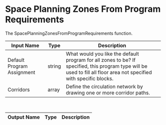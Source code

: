 # Space Planning Zones From Program Requirements

The SpacePlanningZonesFromProgramRequirements function.

| Input Name                 | Type   | Description                                                                                                                                                          |
| -------------------------- | ------ | -------------------------------------------------------------------------------------------------------------------------------------------------------------------- |
| Default Program Assignment | string | What would you like the default program for all zones to be? If specified, this program type will be used to fill all floor area not specified with specific blocks. |
| Corridors                  | array  | Define the circulation network by drawing one or more corridor paths.                                                                                                |

<br>

| Output Name | Type | Description |
| ----------- | ---- | ----------- |
